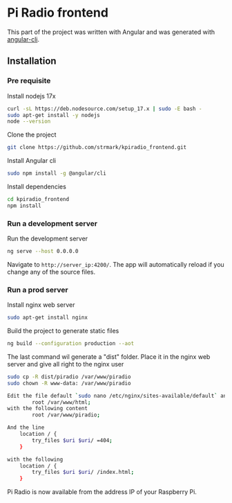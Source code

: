 # Pi Radio frontend

This part of the project was written with Angular and was generated with [angular-cli](https://github.com/angular/angular-cli).

## Installation

### Pre requisite

Install nodejs 17x 
``` bash
curl -sL https://deb.nodesource.com/setup_17.x | sudo -E bash -
sudo apt-get install -y nodejs
node --version
```
Clone the project
``` bash
git clone https://github.com/strmark/kpiradio_frontend.git
```

Install Angular cli
``` bash
sudo npm install -g @angular/cli
```

Install dependencies
``` bash
cd kpiradio_frontend
npm install
```

### Run a development server

Run the development server
``` bash
ng serve --host 0.0.0.0
```
Navigate to `http://server_ip:4200/`. The app will automatically reload if you change any of the source files.

### Run a prod server

Install nginx web server
``` bash
sudo apt-get install nginx
```

Build the project to generate static files
``` bash
ng build --configuration production --aot
```

The last command wil generate a "dist" folder. Place it in the nginx web server and give all right to the nginx user
``` bash
sudo cp -R dist/piradio /var/www/piradio
sudo chown -R www-data: /var/www/piradio
```

``` bash
Edit the file default `sudo nano /etc/nginx/sites-available/default` and change the line
        root /var/www/html;
with the following content
        root /var/www/piradio;

And the line
    location / {
        try_files $uri $uri/ =404;
    }

with the following
    location / {
        try_files $uri $uri/ /index.html;
    }
```
Pi Radio is now available from the address IP of your Raspberry Pi.
